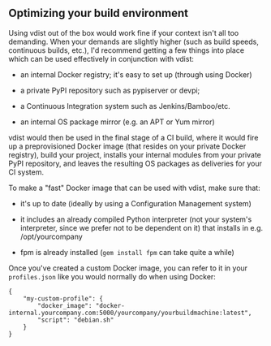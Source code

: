 ## Optimizing your build environment
Using vdist out of the box would work fine if your context isn't all too demanding. When your demands are slightly higher (such as build speeds, continuous builds, etc.), I'd recommend getting a few things into place which can be used effectively in conjunction with vdist:
- an internal Docker registry; it's easy to set up (through using Docker)

- a private PyPI repository such as pypiserver or devpi;

- a Continuous Integration system such as Jenkins/Bamboo/etc.

- an internal OS package mirror (e.g. an APT or Yum mirror)

vdist would then be used in the final stage of a CI build, where it would fire up a preprovisioned Docker image (that resides on your private Docker registry), build your project, installs your internal modules from your private PyPI repository, and leaves the resulting OS packages as deliveries for your CI system.

To make a "fast" Docker image that can be used with vdist, make sure that:

- it's up to date (ideally by using a Configuration Management system)

- it includes an already compiled Python interpreter (not your system's interpreter, since we prefer not to be dependent on it) that installs in e.g. /opt/yourcompany

- fpm is already installed (`gem install fpm` can take quite a while)

Once you've created a custom Docker image, you can refer to it in your `profiles.json` like you would normally do when using Docker:
```
{
    "my-custom-profile": {
        "docker_image": "docker-internal.yourcompany.com:5000/yourcompany/yourbuildmachine:latest",
        "script": "debian.sh"
    }
}
```

